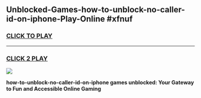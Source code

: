 
## Unblocked-Games-how-to-unblock-no-caller-id-on-iphone-Play-Online #xfnuf
<h3>
<a href="https://news.freeplayer.one?title=how-to-unblock-no-caller-id-on-iphone&ref=3">CLICK TO PLAY</a></h3>
<hr>

<h3>
<a href="https://news.freeplayer.one?title=how-to-unblock-no-caller-id-on-iphone&ref=3">CLICK 2 PLAY</a>
  
</h3>

<a href="https://news.freeplayer.one?title=how-to-unblock-no-caller-id-on-iphone&ref=3"><img src="https://clearcache.store/games.png"></a>


**how-to-unblock-no-caller-id-on-iphone games unblocked: Your Gateway to Fun and Accessible Online Gaming**
